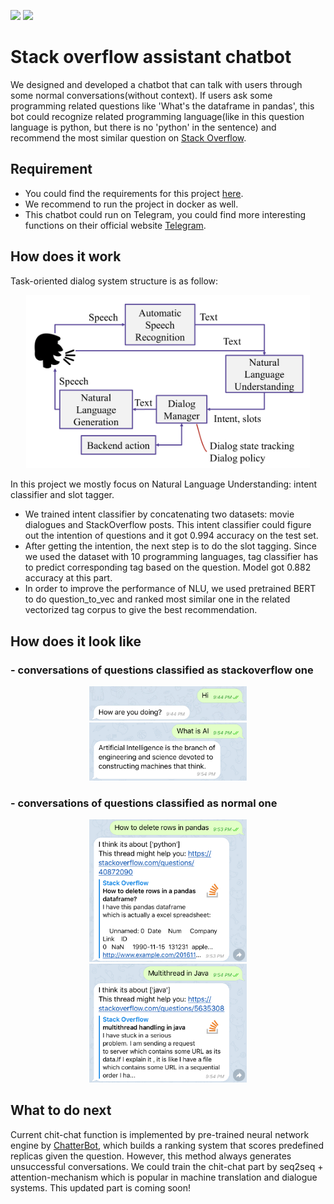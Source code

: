 <p align=""left>
<img src="https://img.shields.io/badge/License-MIT-orange.svg">
<img src="https://img.shields.io/badge/release--date-08%2F2019-green.svg">	
</p>

# Stack overflow assistant chatbot
We designed and developed a chatbot that can talk with users through some normal conversations(without context). If users ask some programming related questions like 'What's the dataframe in pandas', this bot could recognize related programming language(like in this question language is python, but there is no 'python' in the sentence) and recommend the most similar question on [Stack Overflow](https://stackoverflow.com/). 
## Requirement
- You could find the requirements for this project [here](requirements.txt).
- We recommend to run the project in docker as well. 
- This chatbot could run on Telegram, you could find more interesting functions on their official website [Telegram](https://telegram.org/).

## How does it work
Task-oriented dialog system structure is as follow:
<p align="center">
<img src="image/image_start.png" width="90%"/>
</p>
In this project we mostly focus on Natural Language Understanding: intent classifier and slot tagger.

- We trained intent classifier by concatenating two datasets: movie dialogues and StackOverflow posts. This intent classifier could figure out the intention of questions and it got 0.994 accuracy on the test set. 
- After getting the intention, the next step is to do the slot tagging. Since we used the dataset with 10 programming languages, tag classifier has to predict corresponding tag based on the question. Model got 0.882 accuracy at this part. 
- In order to improve the performance of NLU, we used pretrained BERT to do question_to_vec and ranked most similar one in the related vectorized tag corpus to give the best recommendation. 

## How does it look like
### - conversations of questions classified as stackoverflow one
<p align="center">
<img src="image/image5.jpeg" width="50%"/>
<img src="image/image4.jpeg" width="50%"/>
</p>

### - conversations of questions classified as normal one
<p align="center">
<img src="image/image1.jpeg" width="50%"/>
<img src="image/image2.jpeg" width="50%"/>
</p>

## What to do next
Current chit-chat function is implemented by pre-trained neural network engine by [ChatterBot](https://chatterbot.readthedocs.io/en/stable/), which builds a ranking system that scores predefined replicas given the question. However, this method always generates unsuccessful conversations. We could train the chit-chat part by seq2seq + attention-mechanism which is popular in machine translation and dialogue systems. This updated part is coming soon! 
